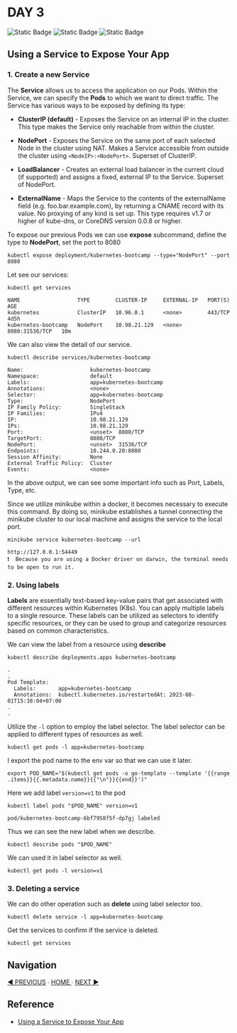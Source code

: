 # DAY 3

![Static Badge](https://img.shields.io/badge/Date-1--8--2023-f5f5f5?logo=googlecalendar&logoColor=f5f5f5)
![Static Badge](https://img.shields.io/badge/Docker-v24.0.2-2496ed?logo=docker&logoColor=2496ed)
![Static Badge](https://img.shields.io/badge/minikube-v1.30.1-326ce5?logo=kubernetes&logoColor=326ce5)

## Using a Service to Expose Your App

### 1. Create a new Service

The **Service** allows us to access the application on our Pods. Within the Service, we can specify the **Pods** to which we want to direct traffic. The Service has various ways to be exposed by defining its type:

- **ClusterIP (default)** - Exposes the Service on an internal IP in the cluster. This type makes the Service only reachable from within the cluster.

- **NodePort** - Exposes the Service on the same port of each selected Node in the cluster using NAT. Makes a Service accessible from outside the cluster using `<NodeIP>:<NodePort>`. Superset of ClusterIP.

- **LoadBalancer** - Creates an external load balancer in the current cloud (if supported) and assigns a fixed, external IP to the Service. Superset of NodePort.

- **ExternalName** - Maps the Service to the contents of the externalName field (e.g. foo.bar.example.com), by returning a CNAME record with its value. No proxying of any kind is set up. This type requires v1.7 or higher of kube-dns, or CoreDNS version 0.0.8 or higher.

To expose our previous Pods we can use **expose** subcommand, define the type to **NodePort**, set the port to 8080

`kubectl expose deployment/kubernetes-bootcamp --type="NodePort" --port 8080`

Let see our services:

`kubectl get services`

```
NAME                  TYPE        CLUSTER-IP     EXTERNAL-IP   PORT(S)          AGE
kubernetes            ClusterIP   10.96.0.1      <none>        443/TCP          4d5h
kubernetes-bootcamp   NodePort    10.98.21.129   <none>        8080:31536/TCP   10m
```

We can also view the detail of our service.

`kubectl describe services/kubernetes-bootcamp`

```
Name:                     kubernetes-bootcamp
Namespace:                default
Labels:                   app=kubernetes-bootcamp
Annotations:              <none>
Selector:                 app=kubernetes-bootcamp
Type:                     NodePort
IP Family Policy:         SingleStack
IP Families:              IPv4
IP:                       10.98.21.129
IPs:                      10.98.21.129
Port:                     <unset>  8080/TCP
TargetPort:               8080/TCP
NodePort:                 <unset>  31536/TCP
Endpoints:                10.244.0.20:8080
Session Affinity:         None
External Traffic Policy:  Cluster
Events:                   <none>
```

In the above output, we can see some important info such as Port, Labels, Type, etc.

Since we utilize minikube within a docker, it becomes necessary to execute this command. By doing so, minikube establishes a tunnel connecting the minikube cluster to our local machine and assigns the service to the local port.

`minikube service kubernetes-bootcamp --url`

```
http://127.0.0.1:54449
❗  Because you are using a Docker driver on darwin, the terminal needs to be open to run it.
```

### 2. Using labels

**Labels** are essentially text-based key-value pairs that get associated with different resources within Kubernetes (K8s). You can apply multiple labels to a single resource. These labels can be utilized as selectors to identify specific resources, or they can be used to group and categorize resources based on common characteristics.

We can view the label from a resource using **describe**

`kubectl describe deployments.apps kubernetes-bootcamp`

```
.
.
Pod Template:
  Labels:       app=kubernetes-bootcamp
  Annotations:  kubectl.kubernetes.io/restartedAt: 2023-08-01T15:38:04+07:00
.
.
```

Utilize the `-l` option to employ the label selector. The label selector can be applied to different types of resources as well.

`kubectl get pods -l app=kubernetes-bootcamp`

I export the pod name to the env var so that we can use it later.

`export POD_NAME="$(kubectl get pods -o go-template --template '{{range .items}}{{.metadata.name}}{{"\n"}}{{end}}')"`

Here we add label `version=v1` to the pod

`kubectl label pods "$POD_NAME" version=v1`

```
pod/kubernetes-bootcamp-6bf7958f5f-dp7gj labeled
```

Thus we can see the new label when we describe.

`kubectl describe pods "$POD_NAME"`

We can used it in label selector as well.

`kubectl get pods -l version=v1`

### 3. Deleting a service

We can do other operation such as **delete** using label selector too.

`kubectl delete service -l app=kubernetes-bootcamp`

Get the services to confirm if the service is deleted.

`kubectl get services`

## Navigation

[&#9664; PREVIOUS](../day-2/README.md) ∙ [ HOME ](../../README.md) ∙ [NEXT &#9654;](../day-4/README.md)

## Reference
- [Using a Service to Expose Your App](https://kubernetes.io/docs/tutorials/kubernetes-basics/expose/expose-intro/)